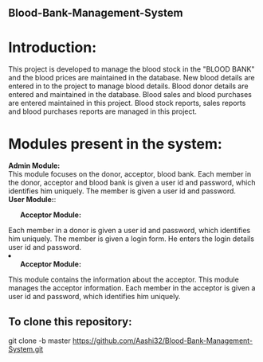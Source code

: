 ## Blood-Bank-Management-System

# Introduction: <br>
This project is developed to manage the blood stock in the "BLOOD BANK" and the blood prices are maintained in the database. New blood details are entered in to the project to manage blood details. Blood donor details are entered and maintained in the database. Blood sales and blood purchases are entered maintained in this project. Blood stock reports, sales reports and blood purchases reports are managed in this project.

# Modules present in the system:
<b>Admin Module:</b><br>
This module focuses on the donor, acceptor, blood bank. Each member in the donor, acceptor and blood bank is given a user id and password, which identifies him uniquely. The member is given a user id and password. <br>
<b>User Module:</b>: <br>
<ul><b>Acceptor Module:</b></ul>
Each member in a donor is given a user id and password, which identifies him uniquely. The member is given a login form. He enters the login details user id and password. <br>
<li>
    <ul><b>Acceptor Module:</b></ul>
This module contains the information about the acceptor. This module manages the acceptor information. Each member in the acceptor is given a user id and password, which identifies him uniquely. <br>
</li>


## To clone this repository:<br>
git clone -b master https://github.com/Aashi32/Blood-Bank-Management-System.git
